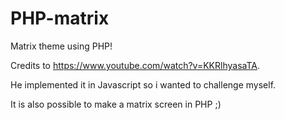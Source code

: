 # PHP-matrix
Matrix theme using PHP!

Credits to https://www.youtube.com/watch?v=KKRlhyasaTA.

He implemented it in Javascript so i wanted to challenge myself.

It is also possible to make a matrix screen in PHP ;)
